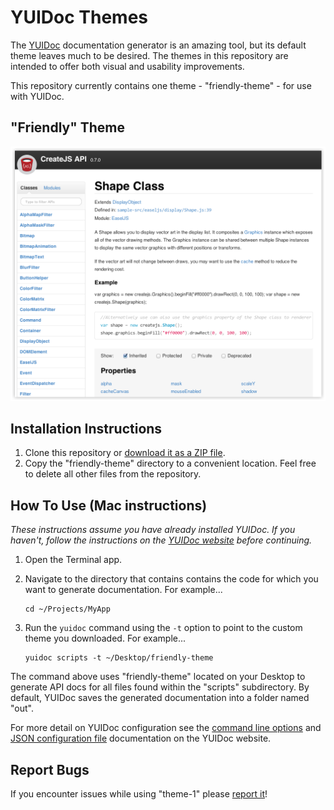 # YUIDoc Themes

The [YUIDoc](http://yui.github.io/yuidoc/) documentation generator is an amazing tool, but its default theme leaves much to be desired. The themes in this repository are intended to offer both visual and usability improvements.

This repository currently contains one theme - "friendly-theme" - for use with YUIDoc.

## "Friendly" Theme

<img src="readme-assets/friendly-theme.png">

## Installation Instructions

1. Clone this repository or [download it as a ZIP file](archive/master.zip).
2. Copy the "friendly-theme" directory to a convenient location. Feel free to delete all other files from the repository.

## How To Use (Mac instructions)

_These instructions assume you have already installed YUIDoc. If you haven't, follow the instructions on the [YUIDoc website](http://yui.github.io/yuidoc/) before continuing._

1. Open the Terminal app.
2. Navigate to the directory that contains contains the code for which you want to generate documentation. For example...

    ```
    cd ~/Projects/MyApp
    ```

3. Run the `yuidoc` command using the `-t` option to point to the custom theme you downloaded. For example...

    ```
    yuidoc scripts -t ~/Desktop/friendly-theme
    ```

The command above uses "friendly-theme" located on your Desktop to generate API docs for all files found within the "scripts" subdirectory. By default, YUIDoc saves the generated documentation into a folder named "out".

For more detail on YUIDoc configuration see the [command line options](http://yui.github.io/yuidoc/args/index.html#command-line) and [JSON configuration file](http://yui.github.io/yuidoc/args/index.html#json) documentation on the YUIDoc website.

## Report Bugs

If you encounter issues while using "theme-1" please [report it](issues)!